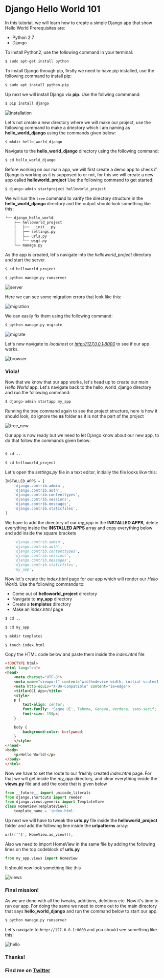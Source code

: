 # Django Hello World 101

In this tutorial, we will learn how to create a simple Django app that show Hello World
Prerequisites are:
* Python 2.7
* Django

To install Python2, use the following command in your terminal:

```bash
$ sudo apt-get install python
```

To install Django through pip, firstly we need to have pip installed, use the following command to install pip:

```bash
$ sudo apt install python-pip
```

Up next we will install Django via **pip**. Use the follwing commmand:

```bash
$ pip install django
```

![installation](img/django.png)
 
Let's not create a new directory where we will make our project, use the following command to make a driectory which I am naming as **hello_world_django** using the commands given below:

```bash
$ mkdir hello_world_django
```

Navigate to the **hello_world_django** directory using the following command:

```bash
$ cd hello_world_django
```

Before working on our main app, we will first create a demo app to check if Django is working as it is supposed to or not, for this we will create a new app called **helloworld_project**
Use the following command to get started:

```bash
$ django-admin startproject helloworld_project
``` 

We will run the ```tree``` command to varify the directory structure in the **hello_world_django** directory and the output should look something like this:

```bash
└── django_hello_world
    ├── helloworld_project
    │   ├── __init__.py
    │   ├── settings.py
    │   ├── urls.py
    │   └── wsgi.py
    └── manage.py
```

As the app is created, let's navigate into the *helloworld_project* directory and start the server.

```bash
$ cd helloworld_project

$ python manage.py runserver
```

![server](img/server.png)

Here we can see some migration errors that look like this:

![migration](img/migration.png)

We can easily fix them using the following command:

```bash
$ python manage.py migrate
```

![migrate](img/migrate.png)

Let's now navigate to *localhost* or *http://127.0.0.1:8000* to see if our app works.

![browser](img/browser.png)

### Viola!

Now that we know that our app works, let's head up to create our main *Hello World* app.
Let's navigate back to the hello_world_django directory and run the following command:

```bash
$ django-admin startapp my_app
```

Running the tree command again to see the project structure, here is how it should look, do ignore the **ss** folder as it is not the part of the project

![tree_new](img/new_app.png)

Our app is now ready but we need to let Django know about our new app, to do that follow the commands given below:

```bash

$ cd ..

$ cd helloworld_project

```

Let's open the *settings.py* file in a text editor, initially the file looks likw this:

```python
INSTALLED_APPS = [
    'django.contrib.admin',
    'django.contrib.auth',
    'django.contrib.contenttypes',
    'django.contrib.sessions',
    'django.contrib.messages',
    'django.contrib.staticfiles',
]
```

We have to add the directory of our *my_app* in the **INSTALLED APPS**, delete everything inside the **INSTALLED APPS** array and copy everything below and add inside the square brackets

```python 
	'django.contrib.admin',
    'django.contrib.auth',
    'django.contrib.contenttypes',
    'django.contrib.sessions',
    'django.contrib.messages',
    'django.contrib.staticfiles',
    'my_app',
```

Now let's create the *index.html* page for our app which will render our *Hello World*.
Use the following commands to:

* Come out of **helloworld_project** directory
* Navigate to **my_app** directory
* Create a **templates** directory
* Make an *index.html* page

```bash
$ cd ..

$ cd my_app

$ mkdir templates

$ touch index.html
```

Copy the HTML code below and paste them inside the *index.html* file

```html
<!DOCTYPE html>
<html lang="en">
<head>
    <meta charset="UTF-8">
    <meta name="viewport" content="width=device-width, initial-scale=1.0">
    <meta http-equiv="X-UA-Compatible" content="ie=edge">
    <title>GCI App</title>
    <style>
    p {
        text-align: center;
        font-family: 'Segoe UI', Tahoma, Geneva, Verdana, sans-serif;
        font-size: 150px;
    }

    body {
        background-color: burlywood;
    }
    </style>
</head>
<body>
    <p>Hello World!</p>
</body>
</html>
```

Now we have to set the route to our freshly created *index.html* page. For that we will get inside the *my_app* directory, and clear everything inside the **views.py** file and add the code that is given below

```python
from __future__ import unicode_literals
from django.shortcuts import render
from django.views.generic import TemplateView
class HomeView(TemplateView):
    template_name = 'index.html'

```

Up next we will have to tweak the **urls.py** file inside the **helloworld_project** folder and add the following line inside the **urlpatterns** array:

```python
url(r'^$', HomeView.as_view()),
```

Also we need to import HomeView in the same file by adding the following lines on the top codeblock of **urls.py**

```python
from my_app.views import HomeView
```

It should now look something like this

![views](img/views_tweak.png)

### Final mission!

As we are done with all the tweaks, additions, deletions etc. Now it's time to run our app.
For doing the same we need to come out to the main directory that says **hello_world_django** and run the command below to start our app.

```bash
$ python manage.py runserver
```

Let's navigate to ```http://127.0.0.1:8000``` and you should see something like this:

![hello](img/hello.png)

### Thanks!

### Find me on [Twitter](https://twitter.com/0xskr1p7)